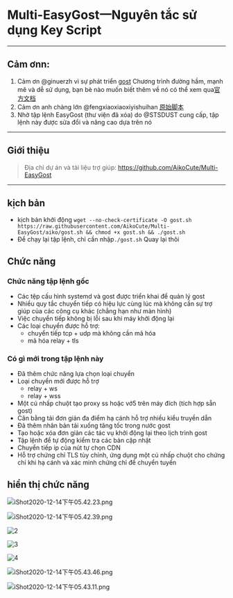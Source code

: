 # Multi-EasyGost一Nguyên tắc sử dụng Key Script
***
## Cảm ơnn: 
1. Cảm ơn @ginuerzh vì sự phát triển [gost](https://github.com/ginuerzh/gost) Chương trình đường hầm, mạnh mẽ và dễ sử dụng, bạn bè nào muốn biết thêm về nó có thể xem qua[官方文档](https://docs.ginuerzh.xyz/gost/)
2. Cảm ơn anh chàng lớn @fengxiaoxiaoxiyishuihan [原始脚本](https://www.fiisi.com/?p=125)
3. Nhờ tập lệnh EasyGost (thư viện đã xóa) do @STSDUST cung cấp, tập lệnh này được sửa đổi và nâng cao dựa trên nó
***
## Giới thiệu

> Địa chỉ dự án và tài liệu trợ giúp: 
> https://github.com/AikoCute/Multi-EasyGost
***
## kịch bản

* kịch bản khởi động
  `wget --no-check-certificate -O gost.sh https://raw.githubusercontent.com/AikoCute/Multi-EasyGost/aiko/gost.sh && chmod +x gost.sh && ./gost.sh`  
* Để chạy lại tập lệnh, chỉ cần nhập`./gost.sh` Quay lại thôi 

## Chức năng
### Chức năng tập lệnh gốc

- Các tệp cấu hình systemd và gost được triển khai để quản lý gost
- Nhiều quy tắc chuyển tiếp có hiệu lực cùng lúc mà không cần sự trợ giúp của các công cụ khác (chẳng hạn như màn hình)
- Việc chuyển tiếp không bị lỗi sau khi máy khởi động lại
- Các loại chuyển được hỗ trợ:
   - chuyển tiếp tcp + udp mà không cần mã hóa
   - mã hóa relay + tls

### Có gì mới trong tập lệnh này

- Đã thêm chức năng lựa chọn loại chuyển
- Loại chuyển mới được hỗ trợ
   - relay + ws
   - relay + wss
- Một cú nhấp chuột tạo proxy ss hoặc vớ5 trên máy đích (tích hợp sẵn gost)
- Cân bằng tải đơn giản đa điểm hạ cánh hỗ trợ nhiều kiểu truyền dẫn
- Đã thêm nhân bản tải xuống tăng tốc trong nước gost
- Tạo hoặc xóa đơn giản các tác vụ khởi động lại theo lịch trình gost
- Tập lệnh để tự động kiểm tra các bản cập nhật
- Chuyển tiếp ip của nút tự chọn CDN
- Hỗ trợ chứng chỉ TLS tùy chỉnh, ứng dụng một cú nhấp chuột cho chứng chỉ khi hạ cánh và xác minh chứng chỉ để chuyển tuyến

## hiển thị chức năng

![iShot2020-12-14下午05.42.23.png](https://i.loli.net/2020/12/14/q75PO6s2DMIcUKB.png)

![iShot2020-12-14下午05.42.39.png](https://i.loli.net/2020/12/14/vzpGlWmPtCrneOY.png)

![2](https://i.loli.net/2020/10/16/fBHgwStVQxc821z.png)

![3](https://i.loli.net/2020/10/16/xgZ6eVAwSzDUFjO.png)

![4](https://i.loli.net/2020/10/16/lt6uAzI5X7yYWhr.png)

![iShot2020-12-14下午05.43.46.png](https://i.loli.net/2020/12/14/YjiFTMCKs8lANbI.png)

![iShot2020-12-14下午05.43.11.png](https://i.loli.net/2020/12/14/VIcQSsoUaqpzx5T.png)